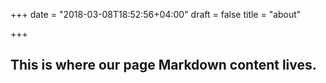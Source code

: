 +++
date = "2018-03-08T18:52:56+04:00"
draft = false
title = "about"

+++

## This is where our page Markdown content lives.